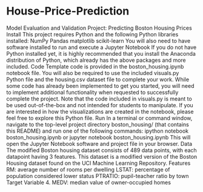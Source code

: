 # House-Price-Prediction
Model Evaluation and Validation Project: Predicting Boston Housing Prices Install This project requires Python and the following Python libraries installed:  NumPy Pandas matplotlib scikit-learn You will also need to have software installed to run and execute a Jupyter Notebook  If you do not have Python installed yet, it is highly recommended that you install the Anaconda distribution of Python, which already has the above packages and more included.  Code Template code is provided in the boston_housing.ipynb notebook file. You will also be required to use the included visuals.py Python file and the housing.csv dataset file to complete your work. While some code has already been implemented to get you started, you will need to implement additional functionality when requested to successfully complete the project. Note that the code included in visuals.py is meant to be used out-of-the-box and not intended for students to manipulate. If you are interested in how the visualizations are created in the notebook, please feel free to explore this Python file.  Run In a terminal or command window, navigate to the top-level project directory boston_housing/ (that contains this README) and run one of the following commands:  ipython notebook boston_housing.ipynb or  jupyter notebook boston_housing.ipynb This will open the Jupyter Notebook software and project file in your browser.  Data The modified Boston housing dataset consists of 489 data points, with each datapoint having 3 features. This dataset is a modified version of the Boston Housing dataset found on the UCI Machine Learning Repository.  Features  RM: average number of rooms per dwelling LSTAT: percentage of population considered lower status PTRATIO: pupil-teacher ratio by town Target Variable 4. MEDV: median value of owner-occupied homes

